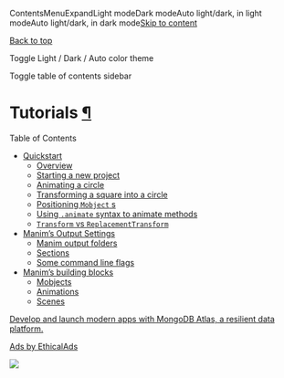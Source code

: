 ContentsMenuExpandLight modeDark modeAuto light/dark, in light modeAuto light/dark, in dark mode[Skip to content](https://docs.manim.community/en/stable/tutorials/index.html#furo-main-content)

[Back to top](https://docs.manim.community/en/stable/tutorials/index.html#)

Toggle Light / Dark / Auto color theme

Toggle table of contents sidebar

# Tutorials [¶](https://docs.manim.community/en/stable/tutorials/index.html\#tutorials "Link to this heading")

Table of Contents

- [Quickstart](https://docs.manim.community/en/stable/tutorials/quickstart.html)
  - [Overview](https://docs.manim.community/en/stable/tutorials/quickstart.html#overview)
  - [Starting a new project](https://docs.manim.community/en/stable/tutorials/quickstart.html#starting-a-new-project)
  - [Animating a circle](https://docs.manim.community/en/stable/tutorials/quickstart.html#animating-a-circle)
  - [Transforming a square into a circle](https://docs.manim.community/en/stable/tutorials/quickstart.html#transforming-a-square-into-a-circle)
  - [Positioning `Mobject` s](https://docs.manim.community/en/stable/tutorials/quickstart.html#positioning-mobjects)
  - [Using `.animate` syntax to animate methods](https://docs.manim.community/en/stable/tutorials/quickstart.html#using-animate-syntax-to-animate-methods)
  - [`Transform` vs `ReplacementTransform`](https://docs.manim.community/en/stable/tutorials/quickstart.html#transform-vs-replacementtransform)
- [Manim’s Output Settings](https://docs.manim.community/en/stable/tutorials/output_and_config.html)
  - [Manim output folders](https://docs.manim.community/en/stable/tutorials/output_and_config.html#manim-output-folders)
  - [Sections](https://docs.manim.community/en/stable/tutorials/output_and_config.html#sections)
  - [Some command line flags](https://docs.manim.community/en/stable/tutorials/output_and_config.html#some-command-line-flags)
- [Manim’s building blocks](https://docs.manim.community/en/stable/tutorials/building_blocks.html)
  - [Mobjects](https://docs.manim.community/en/stable/tutorials/building_blocks.html#mobjects)
  - [Animations](https://docs.manim.community/en/stable/tutorials/building_blocks.html#animations)
  - [Scenes](https://docs.manim.community/en/stable/tutorials/building_blocks.html#scenes)

[Develop and launch modern apps with MongoDB Atlas, a resilient data platform.](https://server.ethicalads.io/proxy/click/8269/019600eb-e59a-7410-9fcd-4e9f9f9e4fa3/)

[Ads by EthicalAds](https://www.ethicalads.io/advertisers/?ref=ea-text)

![](https://server.ethicalads.io/proxy/view/8269/019600eb-e59a-7410-9fcd-4e9f9f9e4fa3/)